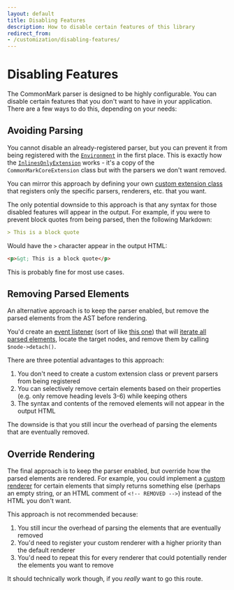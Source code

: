 ```yaml
---
layout: default
title: Disabling Features
description: How to disable certain features of this library
redirect_from:
- /customization/disabling-features/
---
```


# Disabling Features

The CommonMark parser is designed to be highly configurable.  You can disable certain features that you don't want to have in your application.  There are a few ways to do this, depending on your needs:

## Avoiding Parsing

You cannot disable an already-registered parser, but you can prevent it from being registered with
the [`Environment`](/2.4/customization/environment/) in the first place.  This is exactly how the
[`InlinesOnlyExtension`](/2.4/extensions/inlines-only/) works - it's a copy of the `CommonMarkCoreExtension` class but
with the parsers we don't want removed.

You can mirror this approach by defining your own [custom extension class](/2.4/customization/extensions/) that registers
only the specific parsers, renderers, etc. that you want.

The only potential downside to this approach is that any syntax for those disabled features will appear in the output.
For example, if you were to prevent block quotes from being parsed, then the following Markdown:

```markdown
> This is a block quote
```

Would have the `>` character appear in the output HTML:

```html
<p>&gt; This is a block quote</p>
```

This is probably fine for most use cases.

## Removing Parsed Elements

An alternative approach is to keep the parser enabled, but remove the parsed elements from the AST before rendering.

You'd create an [event listener](/2.4/customization/event-dispatcher/#registering-listeners)
(sort of like [this one](/2.4/customization/event-dispatcher/#example)) that will
[iterate all parsed elements](/2.4/customization/abstract-syntax-tree/), locate the target nodes, and remove them
by calling `$node->detach()`.

There are three potential advantages to this approach:

1. You don't need to create a custom extension class or prevent parsers from being registered
2. You can selectively remove certain elements based on their properties (e.g. only remove heading levels 3-6) while keeping others
3. The syntax and contents of the removed elements will not appear in the output HTML

The downside is that you still incur the overhead of parsing the elements that are eventually removed.

## Override Rendering

The final approach is to keep the parser enabled, but override how the parsed elements are rendered.  For example,
you could implement a [custom renderer](/2.4/customization/rendering/) for certain elements that simply returns
something else (perhaps an empty string, or an HTML comment of `<!-- REMOVED -->`) instead of the HTML you don't want.

This approach is not recommended because:

1. You still incur the overhead of parsing the elements that are eventually removed
2. You'd need to register your custom renderer with a higher priority than the default renderer
3. You'd need to repeat this for every renderer that could potentially render the elements you want to remove

It should technically work though, if you _really_ want to go this route.
